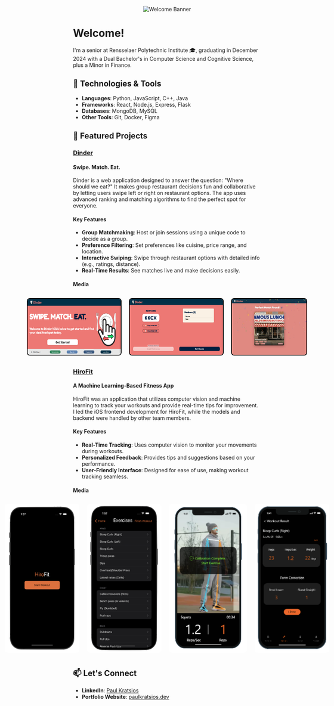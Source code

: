 <p align="center">
  <img src="./githubWelcomeBanner.gif" alt="Welcome Banner">
</p>

# Welcome!
I'm a senior at Rensselaer Polytechnic Institute 🎓, graduating in December 2024 with a Dual Bachelor's in Computer Science and Cognitive Science, plus a Minor in Finance.

## 🔧 Technologies & Tools
- **Languages**: Python, JavaScript, C++, Java
- **Frameworks**: React, Node.js, Express, Flask
- **Databases**: MongoDB, MySQL
- **Other Tools**: Git, Docker, Figma

## 🚀 Featured Projects
### [Dinder](https://github.com/PaulKratsios18/Dinder)  
#### Swipe. Match. Eat.
Dinder is a web application designed to answer the question: "Where should we eat?" It makes group restaurant decisions fun and collaborative by letting users swipe left or right on restaurant options. The app uses advanced ranking and matching algorithms to find the perfect spot for everyone.

#### Key Features
- **Group Matchmaking**: Host or join sessions using a unique code to decide as a group.
- **Preference Filtering**: Set preferences like cuisine, price range, and location.
- **Interactive Swiping**: Swipe through restaurant options with detailed info (e.g., ratings, distance).
- **Real-Time Results**: See matches live and make decisions easily.

#### Media
<div style="display: flex; justify-content: center; flex-wrap: nowrap;">
  <img src="./dinderImages/homepage.png" width="250" height="150" style="margin: 10px; border: 2px solid black; border-radius: 8px;" />
  <img src="./dinderImages/HostLobby-Post-PreferenceSelection.png" width="250" height="150" style="margin: 10px; border: 2px solid black; border-radius: 8px;" />
  <img src="./dinderImages/MatchScreen.png" width="250" height="150" style="margin: 10px; border: 2px solid black; border-radius: 8px;" />
</div>

### [HiroFit](https://github.com/PaulKratsios18/HiroFit)  
#### A Machine Learning-Based Fitness App
HiroFit was an application that utilizes computer vision and machine learning to track your workouts and provide real-time tips for improvement. I led the iOS frontend development for HiroFit, while the models and backend were handled by other team members.

#### Key Features
- **Real-Time Tracking**: Uses computer vision to monitor your movements during workouts.
- **Personalized Feedback**: Provides tips and suggestions based on your performance.
- **User-Friendly Interface**: Designed for ease of use, making workout tracking seamless.

#### Media
<div style="display: flex; justify-content: center; flex-wrap: nowrap;">
  <img src="./hiroFitImages/homepage.png" width="200" height="400" style="margin: 10px; border-radius: 8px;" />
  <img src="./hiroFitImages/workoutSelection.png" width="200" height="400" style="margin: 10px; border-radius: 8px;" />
  <img src="./hiroFitImages/cameraView2.png" width="210" height="400" style="margin: 10px; border-radius: 8px;" />
  <img src="./hiroFitImages/results.png" width="200" height="400" style="margin: 10px; border-radius: 8px;" />
</div>

## 📫 Let's Connect
- **LinkedIn**: [Paul Kratsios](https://www.linkedin.com/in/paulkratsios)
- **Portfolio Website**: [paulkratsios.dev](https://paulkratsios.dev)
